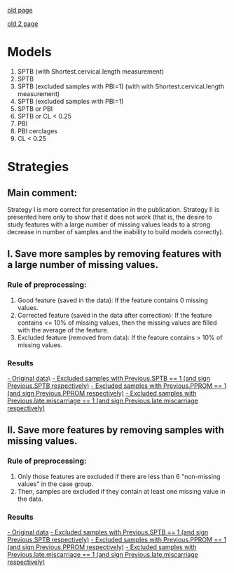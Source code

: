 [old page](old.md)

[old 2 page](old.md)

# Models
            
1. SPTB (with Shortest.cervical.length measurement)
2. SPTB
3. SPTB (excluded samples with PBI=1) (with with Shortest.cervical.length measurement)
4. SPTB (excluded samples with PBI=1)
5. SPTB  or PBI
6. SPTB or CL < 0.25
7. PBI
8. PBI cerclages
9. CL < 0.25

# Strategies
## Main comment:
Strategy I is more correct for presentation in the publication. Strategy II is presented here only to show that it does not work (that is, the desire to study features with a large number of missing values leads to a strong decrease in number of samples and the inability to build models correctly).

## I. Save more samples by removing features with a large number of missing values.
### Rule of preprocessing:
1. Good feature (saved in the data): If the feature contains 0 missing values.
2. Corrected feature (saved in the data after correction): If the feature contains <= 10% of missing values, then the missing values are filled with the average of the feature.
3. Excluded feature (removed from data): If the feature contains > 10% of missing values.
### Results

[ - Original data](str1_original.md)\\
[ - Excluded samples with Previous.SPTB == 1 (and sign Previous.SPTB respectively)](str1_exclSPTB.md)
[ - Excluded samples with Previous.PPROM == 1 (and sign Previous.PPROM respectively)](str1_exclPPROM.md)
[ - Excluded samples with Previous.late.miscarriage == 1 (and sign Previous.late.miscarriage respectively)](str1_exclLM.md)

## II. Save more features by removing samples with missing values.
### Rule of preprocessing:
1. Only those features are excluded if there are less than 6 "non-missing values" in the case group.
2. Then, samples are excluded if they contain at least one missing value in the data.
### Results
[ - Original data](str2_original.md)
[ - Excluded samples with Previous.SPTB == 1 (and sign Previous.SPTB respectively)](str2_exclSPTB.md)
[ - Excluded samples with Previous.PPROM == 1 (and sign Previous.PPROM respectively)](str2_exclPPROM.md)
[ - Excluded samples with Previous.late.miscarriage == 1 (and sign Previous.late.miscarriage respectively)](str2_exclLM.md)











